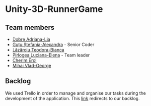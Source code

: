 # Unity-3D-RunnerGame

## Team members
- [Dobre Adriana-Lia](https://github.com/DobreAdriana)
- [Guțu Ștefania-Alexandra](https://github.com/StefaniaGutu) - Senior Coder
- [Lăzăroiu Teodora-Bianca](https://github.com/TeodoraLazaroiu)
- [Pirlogea Luciana-Elena](https://github.com/LucianaPirlogea) - Team leader
- [Cherim Erol](https://github.com/erolcherim)
- [Mihai Vlad-George](https://github.com/mihaivladgeorge)

## Backlog
We used Trello in order to manage and organise our tasks during the development of the application. This [link](https://trello.com/b/YeGheSeY/runnergameproject) redirects to our backlog.
